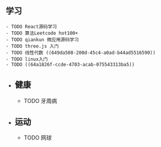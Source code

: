 ## 学习
	- TODO React源码学习
	- TODO 算法Leetcode hot100+
	- TODO qiankun 微应用源码学习
	- TODO three.js 入门
	- TODO 线性代数 ((649da508-200d-45c4-a0ad-b44ad5516590))
	- TODO linux入门
	- TODO ((64a1826f-ccde-4703-acab-075543313ba5))
- ## 健康
	- TODO 牙周病
- ## 运动
	- TODO 网球
